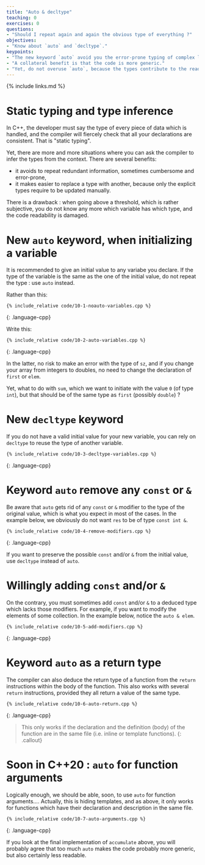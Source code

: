 ```yaml
---
title: "Auto & decltype"
teaching: 0
exercises: 0
questions:
- "Should I repeat again and again the obvious type of everything ?"
objectives:
- "Know about `auto` and `decltype`."
keypoints:
- "The new keyword `auto` avoid you the error-prone typing of complex long type names."
- "A collateral benefit is that the code is more generic."
- "Yet, do not overuse `auto`, because the types contribute to the readability of the code."
---
```


{% include links.md %}

# Static typing and type inference

In C++, the developer must say the type of every piece of data which is handled, and the compiler will fiercely check that all your declarations are consistent. That is "static typing".

Yet, there are more and more situations where you can ask the compiler to infer the types from the context.  There are several benefits:
* it avoids to repeat redundant information, sometimes cumbersome and error-prone,
* it makes easier to replace a type with another, because only the explicit types require to be updated manually.

There is a drawback : when going above a threshold, which is rather subjective, you do not know any more which variable has which type, and the code readability is damaged.

# New `auto` keyword, when initializing a variable

It is recommended to give an initial value to any variabe you declare. If the type of the variable is the same as the one of the initial value, do not repeat the type : use `auto` instead.

Rather than this:

~~~
{% include_relative code/10-1-noauto-variables.cpp %}
~~~
{: .language-cpp}

Write this:

~~~
{% include_relative code/10-2-auto-variables.cpp %}
~~~
{: .language-cpp}

In the latter, no risk to make an error with the type of `sz`, and if you change your array from integers to doubles, no need to change the declaration of `first` or `elem`.

Yet, what to do with `sum`, which we want to initiate with the value `0` (of type `int`), but that should be of the same type as `first` (possibly `double`) ?

# New `decltype` keyword

If you do not have a valid initial value for your new variable, you can rely on  `decltype` to reuse the type of another variable.

~~~
{% include_relative code/10-3-decltype-variables.cpp %}
~~~
{: .language-cpp}

# Keyword `auto` remove any `const` or `&`

Be aware that `auto` gets rid of any `const` or `&` modifier to the type of the original value, which is what you expect in most of the cases. In the example below, we obviously do not want `res` to be of type `const int &`.

~~~
{% include_relative code/10-4-remove-modifiers.cpp %}
~~~
{: .language-cpp}

If you want to preserve the possible `const` and/or `&` from the initial value, use `decltype` instead of `auto`.

# Willingly adding `const` and/or `&`

On the contrary, you must sometimes add `const` and/or `&` to a deduced type which lacks those modifiers. For example, if you want to modify the elements of some collection. In the example below, notice the `auto & elem`.

~~~
{% include_relative code/10-5-add-modifiers.cpp %}
~~~
{: .language-cpp}

# Keyword `auto` as a return type

The compiler can also deduce the return type of a function from the `return` instructions within the body of the function. This also works with several `return` instructions, provided they all return a value of the same type.

~~~
{% include_relative code/10-6-auto-return.cpp %}
~~~
{: .language-cpp}

> This only works if the declaration and the definition (body) of the function are in the same file
> (i.e. inline or template functions).
{: .callout}

# Soon in C++20 : `auto` for function arguments

Logically enough, we should be able, soon, to use `auto` for function arguments.... Actually, this is hiding templates, and as above, it only works for functions which have their declaration and description in the same file.

~~~
{% include_relative code/10-7-auto-arguments.cpp %}
~~~
{: .language-cpp}

If you look at the final implementation of `accumulate` above, you will probably agree that too much `auto` makes the code probably more generic, but also certainly less readable.
